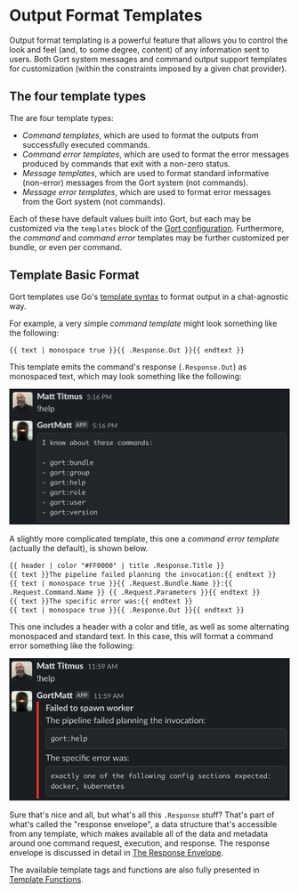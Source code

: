 # Output Format Templates

Output format templating is a powerful feature that allows you to control the look and feel (and, to some degree, content) of any information sent to users. Both Gort system messages and command output support templates for customization (within the constraints imposed by a given chat provider).

## The four template types

The are four template types:

* _Command templates_, which are used to format the outputs from successfully executed commands.
* _Command error templates_, which are used to format the error messages produced by commands that exit with a non-zero status.
* _Message templates_, which are used to format standard informative (non-error) messages from the Gort system (not commands).
* _Message error templates_, which are used to format error messages from the Gort system (not commands).

Each of these have default values built into Gort, but each may be customized via the `templates` block of the [Gort configuration](configuration.md). Furthermore, the _command_ and _command error_ templates may be further customized per bundle, or even per command. 

## Template Basic Format

Gort templates use Go's [template syntax](https://pkg.go.dev/text/template) to format output in a chat-agnostic way.

For example, a very simple _command template_ might look something like the following:

```
{{ text | monospace true }}{{ .Response.Out }}{{ endtext }}
```

This template emits the command's response (`.Response.Out`) as monospaced text, which may look something like the following:

![Monospaced command output](images/command-mono.png "Monospaced command output")

A slightly more complicated template, this one a _command error template_ (actually the default), is shown below.

```
{{ header | color "#FF0000" | title .Response.Title }}
{{ text }}The pipeline failed planning the invocation:{{ endtext }}
{{ text | monospace true }}{{ .Request.Bundle.Name }}:{{ .Request.Command.Name }} {{ .Request.Parameters }}{{ endtext }}
{{ text }}The specific error was:{{ endtext }}
{{ text | monospace true }}{{ .Response.Out }}{{ endtext }}
```

This one includes a header with a color and title, as well as some alternating monospaced and standard text. In this case, this will format a command error something like the following:

![Pretty command error message](images/command-formatted.png "Pretty command error message")

Sure that's nice and all, but what's all this `.Response` stuff? That's part of what's called the "response envelope", a data structure that's accessible from any template, which makes available all of the data and metadata around one command request, execution, and response. The response envelope is discussed in detail in [The Response Envelope](templates-response-envelope.md).

The available template tags and functions are also fully presented in [Template Functions](templates-functions.md).